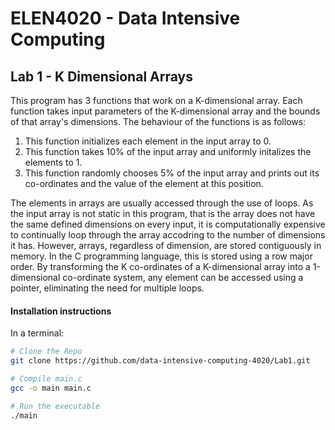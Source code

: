 # ELEN4020 - Data Intensive Computing
## Lab 1 - K Dimensional Arrays
This program has 3 functions that work on a K-dimensional array. Each function takes input parameters of the K-dimensional array and the bounds of that array's dimensions. The behaviour of the functions is as follows:

1. This function initializes each element in the input array to 0. 
2. This function takes 10% of the input array and uniformly initalizes the elements to 1. 
3. This function randomly chooses 5% of the input array and prints out its co-ordinates and the value of the element at this position.

The elements in arrays are usually accessed through the use of loops. As the input array is not static in this program, that is the array does not have the same defined dimensions on every input, it is computationally expensive to continually loop through the array accodring to the number of dimensions it has. However, arrays, regardless of dimension, are stored contiguously in memory. In the C programming language, this is stored using a row major order. By transforming the K co-ordinates of a K-dimensional array into a 1-dimensional co-ordinate system, any element can be accessed using a pointer, eliminating the need for multiple loops.    

#### Installation instructions

In a terminal:

```bash
# Clone the Repo
git clone https://github.com/data-intensive-computing-4020/Lab1.git

# Compile main.c
gcc -o main main.c 

# Run the executable 
./main
```

